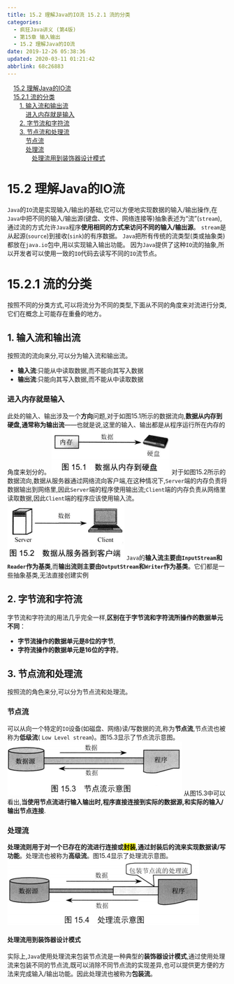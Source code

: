 ```yaml
---
title: 15.2 理解Java的IO流 15.2.1 流的分类
categories: 
  - 疯狂Java讲义 (第4版)
  - 第15章 输入输出
  - 15.2 理解Java的IO流
date: 2019-12-26 05:38:36
updated: 2020-03-11 01:21:42
abbrlink: 68c26883
---
```

<div id='my_toc'><a href="/JavaReadingNotes/68c26883/#15-2-理解Java的IO流" class="header_1">15.2 理解Java的IO流</a>&nbsp;<br><a href="/JavaReadingNotes/68c26883/#15-2-1-流的分类" class="header_1">15.2.1 流的分类</a>&nbsp;<br><a href="/JavaReadingNotes/68c26883/#1-输入流和输出流" class="header_2">1. 输入流和输出流</a>&nbsp;<br><a href="/JavaReadingNotes/68c26883/#进入内存就是输入" class="header_3">进入内存就是输入</a>&nbsp;<br><a href="/JavaReadingNotes/68c26883/#2-字节流和字符流" class="header_2">2. 字节流和字符流</a>&nbsp;<br><a href="/JavaReadingNotes/68c26883/#3-节点流和处理流" class="header_2">3. 节点流和处理流</a>&nbsp;<br><a href="/JavaReadingNotes/68c26883/#节点流" class="header_3">节点流</a>&nbsp;<br><a href="/JavaReadingNotes/68c26883/#处理流" class="header_3">处理流</a>&nbsp;<br><a href="/JavaReadingNotes/68c26883/#处理流用到装饰器设计模式" class="header_4">处理流用到装饰器设计模式</a>&nbsp;<br></div>
<style>.header_1{margin-left: 1em;}.header_2{margin-left: 2em;}.header_3{margin-left: 3em;}.header_4{margin-left: 4em;}.header_5{margin-left: 5em;}.header_6{margin-left: 6em;}</style>
<!--more-->
<script>if (navigator.platform.search('arm')==-1){document.getElementById('my_toc').style.display = 'none';}var e,p = document.getElementsByTagName('p');while (p.length>0) {e = p[0];e.parentElement.removeChild(e);}</script>

<!--end-->
# 15.2 理解Java的IO流
`Java`的`IO`流是实现输入/输出的基础,它可以方便地实现数据的输入/输出操作,在`Java`中把不同的输入/输出源(键盘、文件、网络连接等)抽象表述为“流”(`stream`),通过流的方式允许`Java`程序**使用相同的方式来访问不同的输入/输出源**。
`stream`是从起源(`source`)到接收(`sink`)的有序数据。
`Java`把所有传统的流类型(类或抽象类)都放在`java.io`包中,用以实现输入输出功能。
因为`Java`提供了这种`IO`流的抽象,所以开发者可以使用一致的`IO`代码去读写不同的`IO`流节点。
# 15.2.1 流的分类
按照不同的分类方式,可以将流分为不同的类型,下面从不同的角度来对流进行分类,它们在概念上可能存在重叠的地方。
## 1. 输入流和输出流
按照流的流向来分,可以分为输入流和输出流。
- **输入流**:只能从中读取数据,而不能向其写入数据
- **输出流**:只能向其写入数据,而不能从中读取数据

### 进入内存就是输入
此处的输入、输出涉及一个**方向**问题,对于如图15.1所示的数据流向,**数据从内存到硬盘,通常称为输出流**——也就是说,这里的输入、输出都是从程序运行所在内存的角度来划分的。
![这里有一张图片](https://raw.githubusercontent.com/lanlan2017/images/master/JavaReadingNotes/CrazyJavaLecture4/Chapter15IO/1.png)
对于如图15.2所示的数据流向,数据从服务器通过网络流向客户端,在这种情况下,`Server`端的内存负责将数据输出到网络里,因此`Server`端的程序使用输出流;`Client`端的内存负责从网络里读取数据,因此`Client`端的程序应该使用输入流。
![这里有一张图片](https://raw.githubusercontent.com/lanlan2017/images/master/JavaReadingNotes/CrazyJavaLecture4/Chapter15IO/2.png)
`Java`的**输入流主要由`InputStream`和`Reader`作为基类**,而**输出流则主要由`OutputStream`和`Writer`作为基类**。它们都是一些抽象基类,无法直接创建实例

## 2. 字节流和字符流
字节流和字符流的用法几乎完全一样,**区别在于字节流和字符流所操作的数据单元不同**：
- **字节流操作的数据单元是8位的字节**,
- **字符流操作的数据单元是16位的字符**。

## 3. 节点流和处理流
按照流的角色来分,可以分为节点流和处理流。
### 节点流
可以从向一个特定的`IO`设备(如磁盘、网络)读/写数据的流,称为**节点流**,节点流也被称为**低级流**( `Low Level stream`)。图15.3显示了节点流示意图。
![这里有一张图片](https://raw.githubusercontent.com/lanlan2017/images/master/JavaReadingNotes/CrazyJavaLecture4/Chapter15IO/3.png)
从图15.3中可以看出,**当使用节点流进行输入输出时,程序直接连接到实际的数据源,和实际的输入/输出节点连接**.
### 处理流
**处理流则用于对一个已存在的流进行连接或<mark>封装</mark>,通过封装后的流来实现数据读/写功能**。处理流也被称为**高级流**。图15.4显示了处理流示意图。
![这里有一张图片](https://raw.githubusercontent.com/lanlan2017/images/master/JavaReadingNotes/CrazyJavaLecture4/Chapter15IO/4.png)
#### 处理流用到装饰器设计模式
实际上,`Java`使用处理流来包装节点流是一种典型的**装饰器设计模式**,通过使用处理流来包装不同的节点流,既可以消除不同节点流的实现差异,也可以提供更方便的方法来完成输入/输出功能。因此处理流也被称为**包装流**。

<!-- JavaReadingNotes/CrazyJavaLecture4/Chapter15IO/ -->


